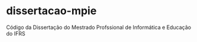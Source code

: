 # dissertacao-mpie
 Código da Dissertação do Mestrado Profssional de Informática e Educação do IFRS
